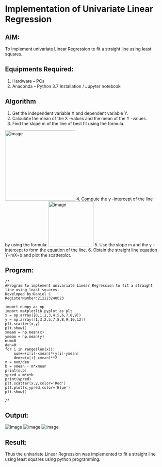 # Implementation of Univariate Linear Regression
## AIM:
To implement univariate Linear Regression to fit a straight line using least squares.

## Equipments Required:
1. Hardware – PCs
2. Anaconda – Python 3.7 Installation / Jupyter notebook

## Algorithm
1. Get the independent variable X and dependent variable Y.
2. Calculate the mean of the X -values and the mean of the Y -values.
3. Find the slope m of the line of best fit using the formula. 
<img width="231" alt="image" src="https://user-images.githubusercontent.com/93026020/192078527-b3b5ee3e-992f-46c4-865b-3b7ce4ac54ad.png">
4. Compute the y -intercept of the line by using the formula:
<img width="148" alt="image" src="https://user-images.githubusercontent.com/93026020/192078545-79d70b90-7e9d-4b85-9f8b-9d7548a4c5a4.png">
5. Use the slope m and the y -intercept to form the equation of the line.
6. Obtain the straight line equation Y=mX+b and plot the scatterplot.

## Program:
```
/*
#Program to implement univariate Linear Regression to fit a straight line using least squares.
Developed by:Daniel C
RegisterNumber:212223240023

import numpy as np 
import matplotlib.pyplot as plt
x = np.array([0,1,2,3,4,5,6,7,8,9])
y = np.array([1,3,2,5,7,8,8,9,10,12])
plt.scatter(x,y)
plt.show()
xmean = np.mean(x)
ymean = np.mean(y)
num=0
den=0
for i in range(len(x)):
    num+=(x[i]-xmean)*(y[i]-ymean)
    den+=(x[i]-xmean)**2
m = num/den
b = ymean - m*xmean
print(m,b)
ypred = m*x+b
print(ypred)
plt.scatter(x,y,color='Red')
plt.plot(x,ypred,color='Blue')
plt.show()

/*
```

## Output:
![image](https://github.com/AkilaMohan/Find-the-best-fit-line-using-Least-Squares-Method/assets/145742847/503c58c2-7511-486e-82cd-05513d04ac08)
![image](https://github.com/AkilaMohan/Find-the-best-fit-line-using-Least-Squares-Method/assets/145742847/cd1a97b9-076a-495a-b6e7-bdb9d5a5a7da)
![image](https://github.com/AkilaMohan/Find-the-best-fit-line-using-Least-Squares-Method/assets/145742847/76b3b67d-e903-4b40-8160-e7b1f8e9b984)

## Result:
Thus the univariate Linear Regression was implemented to fit a straight line using least squares using python programming.
